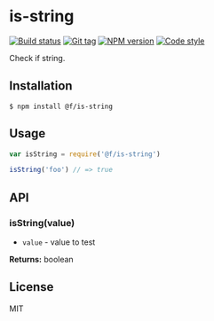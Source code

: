 
# is-string

[![Build status][travis-image]][travis-url]
[![Git tag][git-image]][git-url]
[![NPM version][npm-image]][npm-url]
[![Code style][standard-image]][standard-url]

Check if string.

## Installation

    $ npm install @f/is-string

## Usage

```js
var isString = require('@f/is-string')

isString('foo') // => true
```

## API

### isString(value)

- `value` - value to test

**Returns:** boolean

## License

MIT

[travis-image]: https://img.shields.io/travis/micro-js/is-string.svg?style=flat-square
[travis-url]: https://travis-ci.org/micro-js/is-string
[git-image]: https://img.shields.io/github/tag/micro-js/is-string.svg
[git-url]: https://github.com/micro-js/is-string
[standard-image]: https://img.shields.io/badge/code%20style-standard-brightgreen.svg?style=flat
[standard-url]: https://github.com/feross/standard
[npm-image]: https://img.shields.io/npm/v/@f/is-string.svg?style=flat-square
[npm-url]: https://npmjs.org/package/@f/is-string
